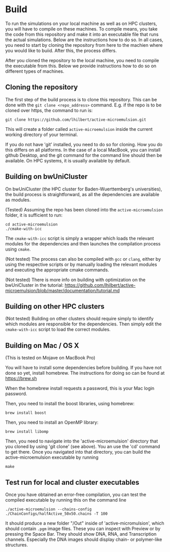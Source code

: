 # Build

To run the simulations on your local machine as well as on HPC clusters, you will have to compile on these machines. To compile means, you take the code from this repository and make it into an executable file that runs the actual simulations. Below are the instructions how to do so. In all cases, you need to start by cloning the repository from here to the machien where you would like to buiid. After this, the process differs.

After you cloned the repository to the local machine, you need to compile the executable from this. Below we provide instructions how to do so on different types of machines.

## Cloning the repository
The first step of the build process is to clone this repository. This can be done with the `git clone <repo_address>` command.
E.g. if the repo is to be cloned over https, the command to run is:
```
git clone https://github.com/lhilbert/active-microemulsion.git
```
This will create a folder called `active-microemulsion` inside the current working directory of your terminal.

If you do not have 'git' installed, you need to do so for cloning. How you do this differs on all platforms. In the case of a local MacBook, you can install github Desktop, and the git command for the command line should then be available. On HPC systems, it is usually available by default.

## Building on bwUniCluster
On bwUniCluster (the HPC cluster for Baden-Wuerttemberg's universities), the build process is straightforward, as all the dependencies are available as modules.

(Tested) Assuming the repo has been cloned into the `active-microemulsion` folder, it is sufficient to run:
```
cd active-microemulsion
./cmake-with-icc
```
The `cmake-with-icc` script is simply a wrapper which loads the relevant modules for the dependencies and then launches the compilation process using `cmake`.

(Not tested) The process can also be compiled with `gcc` or `clang`, either by using the respective scripts or by manually loading the relevant modules and executing the appropriate cmake commands.

(Not tested) There is more info on building with optimization on the bwUniCluster in the tutorial: https://github.com/lhilbert/active-microemulsion/blob/master/documentation/tutorial.md

## Building on other HPC clusters
(Not tested) Building on other clusters should require simply to identify which modules are responsible for the dependencies. Then simply edit the  `cmake-with-icc` script to load the correct modules.

## Building on Mac / OS X
(This is tested on Mojave on MacBook Pro)

You will have to install some dependencies before building. If you have not done so yet, install homebrew. The instructions for doing so can be found at https://brew.sh

When the homebrew install requests a password, this is your Mac login password.

Then, you need to install the boost libraries, using homebrew:
```
brew install boost
```

Then, you need to install an OpenMP library:
```
brew install libomp
```

Then, you need to navigate into the 'active-microemulsion' directory that you cloned by using 'git clone' (see above). You an use the 'cd' command to get there. Once you navigated into that directory, you can build the active-microemulsion executable by running
```
make
```

## Test run for local and cluster executables
Once you have obtained an error-free compilation, you can test the compiled executable by running this on the command line
```
./active-microemulsion --chains-config ./ChainConfigs/halfActive_50x50.chains -T 100
```

It should produce a new folder "/Out" inside of 'active-micromulsion', which should contain `.pgm` image files. These you can inspect with Preview or by pressing the Space Bar. They should show DNA, RNA, and Transcription channels. Especially the DNA images should display chain- or polymer-like structures.
